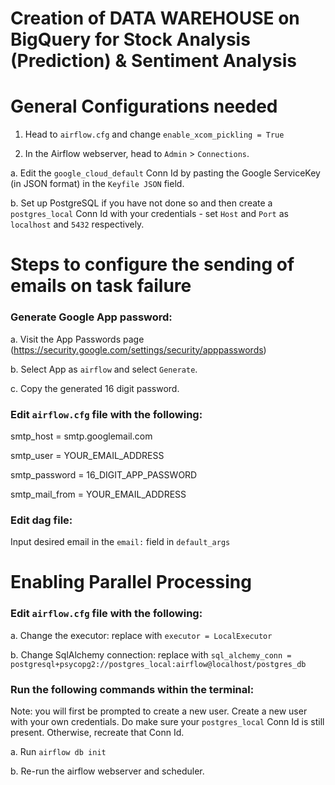# Creation of DATA WAREHOUSE on BigQuery for Stock Analysis (Prediction) & Sentiment Analysis

# General Configurations needed
1. Head to `airflow.cfg` and change `enable_xcom_pickling = True`

2. In the Airflow webserver, head to `Admin` > `Connections`. 

a. Edit the `google_cloud_default` Conn Id by pasting the Google ServiceKey (in JSON format) in the `Keyfile JSON` field. 

b. Set up PostgreSQL if you have not done so and then create a `postgres_local` Conn Id with your credentials - set `Host` and `Port` as `localhost` and `5432` respectively. 

# Steps to configure the sending of emails on task failure
### Generate Google App password: 

a. Visit the App Passwords page (https://security.google.com/settings/security/apppasswords)

b. Select App as `airflow` and select `Generate`. 

c. Copy the generated 16 digit password. 

### Edit `airflow.cfg` file with the following:

smtp_host = smtp.googlemail.com

smtp_user = YOUR_EMAIL_ADDRESS

smtp_password = 16_DIGIT_APP_PASSWORD

smtp_mail_from = YOUR_EMAIL_ADDRESS

### Edit dag file:

Input desired email in the `email:` field in `default_args`

# Enabling Parallel Processing
### Edit `airflow.cfg` file with the following: 

a. Change the executor: replace with `executor = LocalExecutor`

b. Change SqlAlchemy connection: replace with `sql_alchemy_conn = postgresql+psycopg2://postgres_local:airflow@localhost/postgres_db`

### Run the following commands within the terminal:

Note: you will first be prompted to create a new user. Create a new user with your own credentials. Do make sure your `postgres_local` Conn Id is still present. Otherwise, recreate that Conn Id. 

a. Run `airflow db init`

b. Re-run the airflow webserver and scheduler. 



